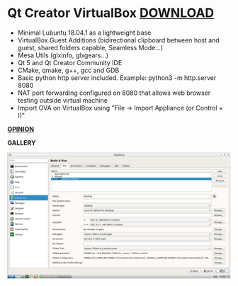 # Qt Creator VirtualBox [DOWNLOAD](https://github.com/Virtual-Machines/Qt-Creator-VirtualBox/releases/download/latest/QtCreator.ova)

- Minimal Lubuntu 18.04.1 as a lightweight base
- VirtualBox Guest Additions (bidirectional clipboard between host and guest, shared folders capable, Seamless Mode...)
- Mesa Utils (glxinfo, glxgears...)
- Qt 5 and Qt Creator Community IDE
- CMake, qmake, g++, gcc and GDB
- Basic python http server included. Example: python3 -m http.server 8080
- NAT port forwarding configured on 8080 that allows web browser testing outside virtual machine
- Import OVA on VirtualBox using "File -> Import Appliance (or Control + I)"

[**OPINION**](https://docs.google.com/forms/d/e/1FAIpQLSeOzXN-TMbwxt_k3jHCQjwoEbP9o5nP6wJeJFa0_w0exYjTnw/viewform?usp=sf_link)

**GALLERY**

![Qt Creator](https://github.com/Virtual-Machines/Qt-Creator-VirtualBox/blob/master/qtCreator.png)
